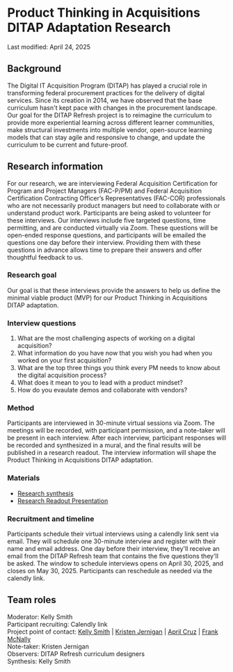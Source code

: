 # Product Thinking in Acquisitions DITAP Adaptation Research

Last modified: April 24, 2025


## Background 

The Digital IT Acquisition Program (DITAP) has played a crucial role in transforming federal procurement practices for the delivery of digital services. Since its creation in 2014, we have observed that the base curriculum hasn't kept pace with changes in the procurement landscape. Our goal for the DITAP Refresh project is to reimagine the curriculum to provide more experiential learning across different learner communities, make structural investments into multiple vendor, open-source learning models that can stay agile and responsive to change, and update the curriculum to be current and future-proof. 

## Research information 

For our research, we are interviewing Federal Acquisition Certification for Program and Project Managers (FAC-P/PM) and Federal Acquisition Certification Contracting Officer’s Representatives (FAC-COR) professionals who are not necessarily product managers but need to collaborate with or understand product work. Participants are being asked to volunteer for these interviews. Our interviews include five targeted questions, time permitting, and are conducted virtually via Zoom. These questions will be open-ended response questions, and participants will be emailed the questions one day before their interview. Providing them with these questions in advance allows time to prepare their answers and offer thoughtful feedback to us.


### Research goal 

Our goal is that these interviews provide the answers to help us define the minimal viable product (MVP) for our Product Thinking in Acquisitions DITAP adaptation. 

### Interview questions 

1. What are the most challenging aspects of working on a digital acquisition?
2. What information do you have now that you wish you had when you worked on your first acquisition?
3. What are the top three things you think every PM needs to know about the digital acquisition process?
4. What does it mean to you to lead with a product mindset?
5. How do you evaulate demos and collaborate with vendors?

### Method

Participants are interviewed in 30-minute virtual sessions via Zoom. The meetings will be recorded, with participant permission, and a note-taker will be present in each interview. After each interview, participant responses will be recorded and synthesized in a mural, and the final results will be published in a research readout. The interview information will shape the Product Thinking in Acquisitions DITAP adaptation.

### Materials

- [Research synthesis](https://app.mural.co/t/civicactions3117/m/civicactions3117/1748881761796/fa7579abbe744b662cd921f8fd81e6c12450fc06?sender=u4f51c3ab811a3cc570d34701)
- [Research Readout Presentation](https://github.com/usds/ditap-curriculum-update/blob/main/1_About/IC_Research-Artifacts/1C.1_Reports/Product%20Thinking%20in%20Acquisitions%20Research%20-%20May_June%202025.pdf)
  
### Recruitment and timeline

Participants schedule their virtual interviews using a calendly link sent via email. They will schedule one 30-minute interview and register with their name and email address. One day before their interview, they'll receive an email from the DITAP Refresh team that contains the five questions they'll be asked. The window to schedule interviews opens on April 30, 2025, and closes on May 30, 2025. Participants can reschedule as needed via the calendly link.

## Team roles

Moderator: Kelly Smith </br>
Participant recruiting: Calendly link </br>
Project point of contact: [Kelly Smith](mailto:kelly.smith@civicactions.com) | [Kristen Jernigan](mailto:kristen.jernigan@civicactions.com) | [April Cruz](mailto:april.cruz@civicactions.com) | [Frank McNally](mailto:Frank.H.McNally@doge.eop.gov) </br>
Note-taker: Kristen Jernigan </br> 
Observers: DITAP Refresh curriculum designers </br> 
Synthesis: Kelly Smith </br>
